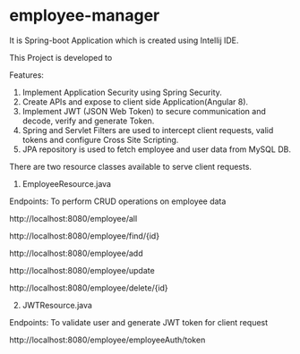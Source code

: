 # employee-manager

It is Spring-boot Application which is created using Intellij IDE. 

This Project is developed to 

Features:
1) Implement Application Security using Spring Security.
2) Create APIs and expose to client side Application(Angular 8).
3) Implement JWT (JSON Web Token) to secure communication and decode, verify and generate Token.
4) Spring and Servlet Filters are used to intercept client requests, valid tokens and configure Cross Site Scripting.
5) JPA repository is used to fetch employee and user data from MySQL DB. 

There are two resource classes available to serve client requests.

1) EmployeeResource.java

Endpoints: To perform CRUD operations on employee data

http://localhost:8080/employee/all

http://localhost:8080/employee/find/{id}

http://localhost:8080/employee/add

http://localhost:8080/employee/update

http://localhost:8080/employee/delete/{id}


2) JWTResource.java

Endpoints: To validate user and generate JWT token for client request

http://localhost:8080/employee/employeeAuth/token
